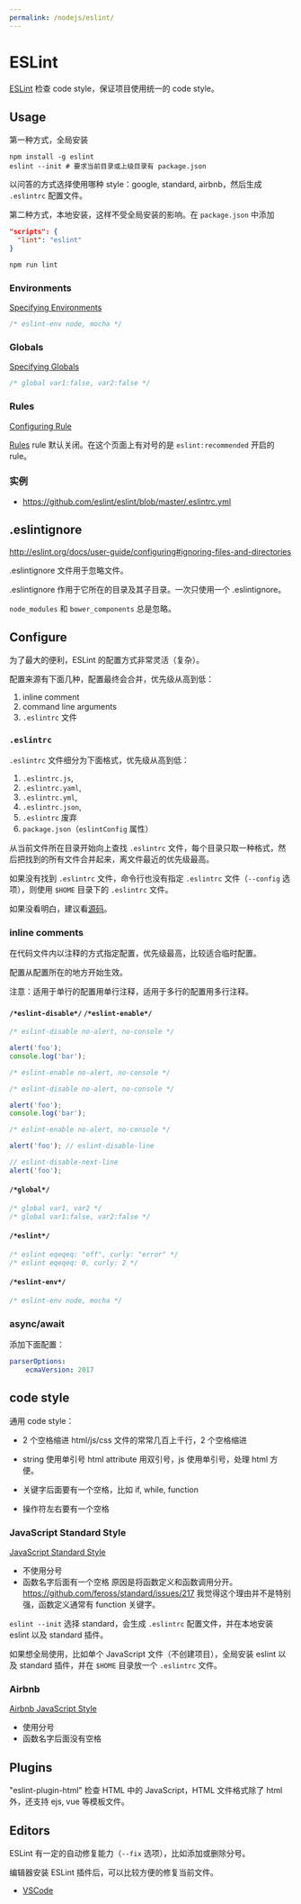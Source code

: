 ```yaml
---
permalink: /nodejs/eslint/
---
```


# ESLint

[ESLint](http://eslint.org/) 检查 code style，保证项目使用统一的 code style。

## Usage

第一种方式，全局安装

```shell
npm install -g eslint
eslint --init # 要求当前目录或上级目录有 package.json
```

以问答的方式选择使用哪种 style：google, standard, airbnb，然后生成 `.eslintrc` 配置文件。

第二种方式，本地安装，这样不受全局安装的影响。在 `package.json` 中添加

```json
"scripts": {
  "lint": "eslint"
}
```

```sh
npm run lint
```

### Environments

[Specifying Environments](http://eslint.org/docs/user-guide/configuring#specifying-environments)

```js
/* eslint-env node, mocha */
```

### Globals

[Specifying Globals](http://eslint.org/docs/user-guide/configuring#specifying-globals)

```js
/* global var1:false, var2:false */
```

### Rules

[Configuring Rule](http://eslint.org/docs/user-guide/configuring)

[Rules](http://eslint.org/docs/rules/)
rule 默认关闭。在这个页面上有对号的是 `eslint:recommended` 开启的 rule。


### 实例

- <https://github.com/eslint/eslint/blob/master/.eslintrc.yml>


## .eslintignore

<http://eslint.org/docs/user-guide/configuring#ignoring-files-and-directories>

.eslintignore 文件用于忽略文件。

.eslintignore 作用于它所在的目录及其子目录。一次只使用一个 .eslintignore。

`node_modules` 和 `bower_components` 总是忽略。

## Configure

为了最大的便利，ESLint 的配置方式非常灵活（复杂）。

配置来源有下面几种，配置最终会合并，优先级从高到低：

1. inline comment
1. command line arguments
1. `.eslintrc` 文件

### `.eslintrc`

`.eslintrc` 文件细分为下面格式，优先级从高到低：

1. `.eslintrc.js`,
1. `.eslintrc.yaml`,
1. `.eslintrc.yml`,
1. `.eslintrc.json`,
1. `.eslintrc` 废弃
1. `package.json`（`eslintConfig` 属性）

从当前文件所在目录开始向上查找 `.eslintrc` 文件，每个目录只取一种格式，然后把找到的所有文件合并起来，离文件最近的优先级最高。

如果没有找到 `.eslintrc` 文件，命令行也没有指定 `.eslintrc` 文件（`--config` 选项），则使用 `$HOME` 目录下的 `.eslintrc` 文件。

如果没看明白，建议看[源码](https://github.com/eslint/eslint/blob/master/lib/config.js#L242)。

### inline comments

在代码文件内以注释的方式指定配置，优先级最高，比较适合临时配置。

配置从配置所在的地方开始生效。

注意：适用于单行的配置用单行注释，适用于多行的配置用多行注释。

#### `/*eslint-disable*/` `/*eslint-enable*/`

```js
/* eslint-disable no-alert, no-console */

alert('foo');
console.log('bar');

/* eslint-enable no-alert, no-console */
```

```js
/* eslint-disable no-alert, no-console */

alert('foo');
console.log('bar');

/* eslint-enable no-alert, no-console */
```

```js
alert('foo'); // eslint-disable-line

// eslint-disable-next-line
alert('foo');
```

#### `/*global*/`


```js
/* global var1, var2 */
/* global var1:false, var2:false */
```

#### `/*eslint*/`


```js
/* eslint eqeqeq: "off", curly: "error" */
/* eslint eqeqeq: 0, curly: 2 */
```

#### `/*eslint-env*/`

```js
/* eslint-env node, mocha */
```

### async/await

添加下面配置：

```yaml
parserOptions:
    ecmaVersion: 2017
```

## code style

通用 code style：

- 2 个空格缩进
    html/js/css 文件的常常几百上千行，2 个空格缩进

- string 使用单引号
    html attribute 用双引号，js 使用单引号，处理 html 方便。

- 关键字后面要有一个空格，比如 if, while, function

- 操作符左右要有一个空格


### JavaScript Standard Style

[JavaScript Standard Style](http://standardjs.com/)

- 不使用分号
- 函数名字后面有一个空格
    原因是将函数定义和函数调用分开。
    <https://github.com/feross/standard/issues/217>
    我觉得这个理由并不是特别强，函数定义通常有 function 关键字。

`eslint --init` 选择 standard，会生成 `.eslintrc` 配置文件，并在本地安装 eslint 以及 standard 插件。

如果想全局使用，比如单个 JavaScript 文件（不创建项目），全局安装 eslint 以及 standard 插件，并在 `$HOME` 目录放一个 `.eslintrc` 文件。

### Airbnb

[Airbnb JavaScript Style](https://github.com/airbnb/javascript#readme)

- 使用分号
- 函数名字后面没有空格

## Plugins

"eslint-plugin-html" 检查 HTML 中的 JavaScript，HTML 文件格式除了 html 外，还支持 ejs, vue 等模板文件。

## Editors

ESLint 有一定的自动修复能力（`--fix` 选项），比如添加或删除分号。

编辑器安装 ESLint 插件后，可以比较方便的修复当前文件。

- [VSCode](../software/vscode/index.md)

